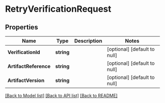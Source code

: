 # RetryVerificationRequest

## Properties
Name | Type | Description | Notes
------------ | ------------- | ------------- | -------------
**VerificationId** | **string** |  | [optional] [default to null]
**ArtifactReference** | **string** |  | [optional] [default to null]
**ArtifactVersion** | **string** |  | [optional] [default to null]

[[Back to Model list]](../README.md#documentation-for-models) [[Back to API list]](../README.md#documentation-for-api-endpoints) [[Back to README]](../README.md)


